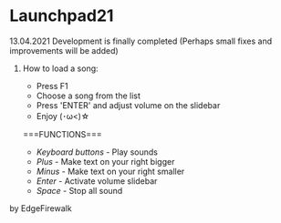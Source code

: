# Launchpad21
13.04.2021
Development is finally completed (Perhaps small fixes and improvements will be added)

1) How to load a song:
    * Press F1
    * Choose a song from the list
    * Press 'ENTER' and adjust volume on the slidebar
    * Enjoy (･ω<)☆

    ===FUNCTIONS===
    * _Keyboard buttons_ - Play sounds
    * _Plus_ - Make text on your right bigger
    * _Minus_ - Make text on your right smaller
    * _Enter_ - Activate volume slidebar
    * _Space_ - Stop all sound

by EdgeFirewalk
